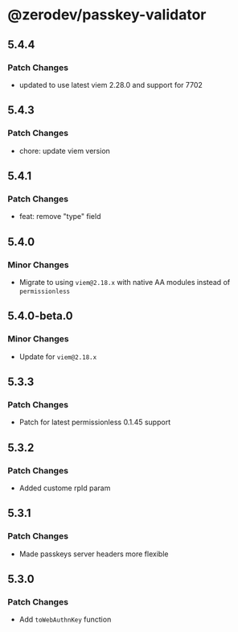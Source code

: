 # @zerodev/passkey-validator

## 5.4.4

### Patch Changes

- updated to use latest viem 2.28.0 and support for 7702

## 5.4.3

### Patch Changes

- chore: update viem version

## 5.4.1

### Patch Changes

- feat: remove "type" field

## 5.4.0

### Minor Changes

- Migrate to using `viem@2.18.x` with native AA modules instead of `permissionless`

## 5.4.0-beta.0

### Minor Changes

- Update for `viem@2.18.x`

## 5.3.3

### Patch Changes

- Patch for latest permissionless 0.1.45 support

## 5.3.2

### Patch Changes

- Added custome rpId param

## 5.3.1

### Patch Changes

- Made passkeys server headers more flexible

## 5.3.0

### Patch Changes

- Add `toWebAuthnKey` function
